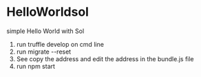 # HelloWorldsol
simple Hello World with Sol

1. run truffle develop on cmd line
2. run migrate --reset
3. See copy the address and edit the address in the bundle.js file
4. run npm start
